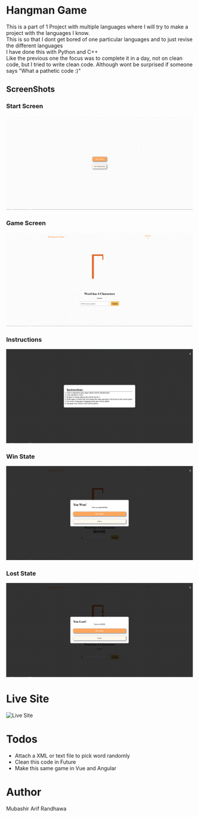 # Hangman Game

This is a part of 1 Project with multiple languages where I will try to make a project with the languages I know.
<br/>
This is so that I dont get bored of one particular languages and to just revise the different languages
<br/>
I have done this with Python and C++
<br/>
Like the previous one the focus was to complete it in a day, not on clean code, but I tried to write clean code. Although wont be surprised if someone says "What a pathetic code :)"
<br/>

## ScreenShots

### Start Screen

![Hangman Game ScreenShots](./Screenshots/mainscreen.png)

### Game Screen

![Hangman Game ScreenShots](./Screenshots/Gamescreen.jpg)

### Instructions

![Hangman Game ScreenShots](./Screenshots/instructions.png)

### Win State

![Hangman Game ScreenShots](./Screenshots/Win.png)

### Lost State

![Hangman Game ScreenShots](./Screenshots/lost.png)

# Live Site

![Live Site](https://hangman-game-mubashir.surge.sh/)

# Todos

<ul>
    <li>Attach a XML or text file to pick word randomly</li>
    <li>Clean this code in Future</li>
    <li>Make this same game in Vue and Angular</li>
</ul>

# Author

Mubashir Arif Randhawa

